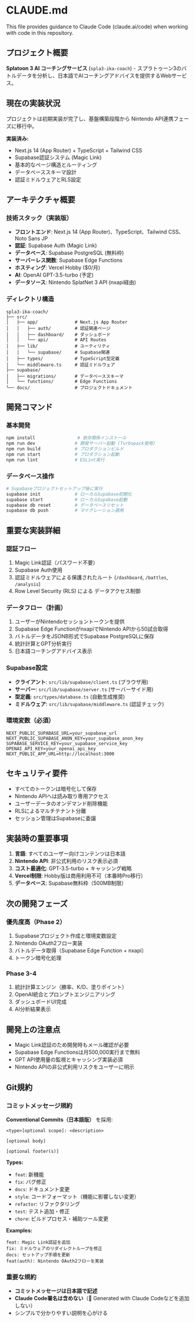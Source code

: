 # CLAUDE.md

This file provides guidance to Claude Code (claude.ai/code) when working with code in this repository.

## プロジェクト概要

**Splatoon 3 AI コーチングサービス** (`spla3-ika-coach`) - スプラトゥーン3のバトルデータを分析し、日本語でAIコーチングアドバイスを提供するWebサービス。

## 現在の実装状況

プロジェクトは初期実装が完了し、基盤構築段階から Nintendo API連携フェーズに移行中。

**実装済み:**
- Next.js 14 (App Router) + TypeScript + Tailwind CSS
- Supabase認証システム (Magic Link)
- 基本的なページ構造とルーティング
- データベーススキーマ設計
- 認証ミドルウェアとRLS設定

## アーキテクチャ概要

### 技術スタック（実装版）
- **フロントエンド**: Next.js 14 (App Router)、TypeScript、Tailwind CSS、Noto Sans JP
- **認証**: Supabase Auth (Magic Link)
- **データベース**: Supabase PostgreSQL (無料枠)
- **サーバーレス関数**: Supabase Edge Functions
- **ホスティング**: Vercel Hobby ($0/月)
- **AI**: OpenAI GPT-3.5-turbo (予定)
- **データソース**: Nintendo SplatNet 3 API (nxapi経由)

### ディレクトリ構造
```
spla3-ika-coach/
├── src/
│   ├── app/              # Next.js App Router
│   │   ├── auth/         # 認証関連ページ
│   │   ├── dashboard/    # ダッシュボード
│   │   └── api/          # API Routes
│   ├── lib/              # ユーティリティ
│   │   └── supabase/     # Supabase関連
│   ├── types/            # TypeScript型定義
│   └── middleware.ts     # 認証ミドルウェア
├── supabase/
│   ├── migrations/       # データベーススキーマ
│   └── functions/        # Edge Functions
└── docs/                 # プロジェクトドキュメント
```

## 開発コマンド

### 基本開発
```bash
npm install                # 依存関係インストール
npm run dev               # 開発サーバー起動 (Turbopack使用)
npm run build             # プロダクションビルド
npm run start             # プロダクション起動
npm run lint              # ESLint実行
```

### データベース操作
```bash
# Supabaseプロジェクトセットアップ後に実行
supabase init             # ローカルSupabase初期化
supabase start            # ローカルSupabase起動
supabase db reset         # データベースリセット
supabase db push          # マイグレーション適用
```

## 重要な実装詳細

### 認証フロー
1. Magic Link認証（パスワード不要）
2. Supabase Auth使用
3. 認証ミドルウェアによる保護されたルート (`/dashboard`, `/battles`, `/analysis`)
4. Row Level Security (RLS) による データアクセス制御

### データフロー（計画）
1. ユーザーがNintendoセッショントークンを提供
2. Supabase Edge FunctionがnxapiでNintendo APIから50試合取得
3. バトルデータをJSONB形式でSupabase PostgreSQLに保存
4. 統計計算とGPT分析実行
5. 日本語コーチングアドバイス表示

### Supabase設定
- **クライアント**: `src/lib/supabase/client.ts` (ブラウザ用)
- **サーバー**: `src/lib/supabase/server.ts` (サーバーサイド用)
- **型定義**: `src/types/database.ts` (自動生成推奨)
- **ミドルウェア**: `src/lib/supabase/middleware.ts` (認証チェック)

### 環境変数（必須）
```env
NEXT_PUBLIC_SUPABASE_URL=your_supabase_url
NEXT_PUBLIC_SUPABASE_ANON_KEY=your_supabase_anon_key
SUPABASE_SERVICE_KEY=your_supabase_service_key
OPENAI_API_KEY=your_openai_api_key
NEXT_PUBLIC_APP_URL=http://localhost:3000
```

## セキュリティ要件

- すべてのトークンは暗号化して保存
- Nintendo APIへは読み取り専用アクセス
- ユーザーデータのオンデマンド削除機能
- RLSによるマルチテナント分離
- セッション管理はSupabaseに委譲

## 実装時の重要事項

1. **言語**: すべてのユーザー向けコンテンツは日本語
2. **Nintendo API**: 非公式利用のリスク表示必須
3. **コスト最適化**: GPT-3.5-turbo + キャッシング戦略
4. **Vercel制限**: Hobby版は商用利用不可（本番時Pro移行）
5. **データベース**: Supabase無料枠（500MB制限）

## 次の開発フェーズ

### 優先度高（Phase 2）
1. Supabaseプロジェクト作成と環境変数設定
2. Nintendo OAuth2フロー実装
3. バトルデータ取得（Supabase Edge Function + nxapi）
4. トークン暗号化処理

### Phase 3-4
1. 統計計算エンジン（勝率、K/D、塗りポイント）
2. OpenAI統合とプロンプトエンジニアリング
3. ダッシュボードUI完成
4. AI分析結果表示

## 開発上の注意点

- Magic Link認証のため開発時もメール確認が必要
- Supabase Edge Functionsは月500,000実行まで無料
- GPT API使用量の監視とキャッシング実装必須
- Nintendo APIの非公式利用リスクをユーザーに明示

## Git規約

### コミットメッセージ規約
**Conventional Commits（日本語版）** を採用:
```
<type>[optional scope]: <description>

[optional body]

[optional footer(s)]
```

**Types:**
- `feat`: 新機能
- `fix`: バグ修正
- `docs`: ドキュメント変更
- `style`: コードフォーマット（機能に影響しない変更）
- `refactor`: リファクタリング
- `test`: テスト追加・修正
- `chore`: ビルドプロセス・補助ツール変更

**Examples:**
```
feat: Magic Link認証を追加
fix: ミドルウェアのリダイレクトループを修正
docs: セットアップ手順を更新
feat(auth): Nintendo OAuth2フローを実装
```

### 重要な規約
- **コミットメッセージは日本語で記述**
- **Claude Code署名は含めない**（🤖 Generated with Claude Codeなどを追加しない）
- シンプルで分かりやすい説明を心がける